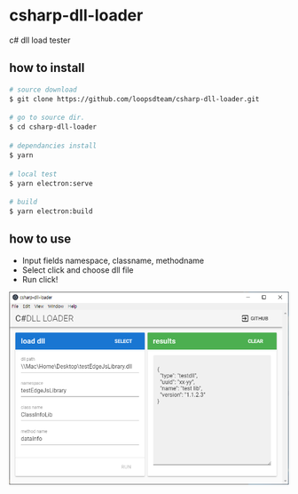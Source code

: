 # csharp-dll-loader

c# dll load tester

## how to install

```bash
# source download
$ git clone https://github.com/loopsdteam/csharp-dll-loader.git

# go to source dir.
$ cd csharp-dll-loader

# dependancies install
$ yarn

# local test
$ yarn electron:serve

# build
$ yarn electron:build
```

## how to use

- Input fields namespace, classname, methodname 
- Select click and choose dll file
- Run click!

![alt screen](./public/screenshot.png)
